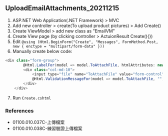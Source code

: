 ## UploadEmailAttachments_20211215
1. ASP.NET Web Application(.NET Framework) > MVC
2. Add new controller > create(To upload product pictures) > Add Create()
3. Create ViewModel > add new class as "EmailVM"
4. Create View page (by clicking controller > ActuionResult Create(){})
5. Edit `@using (Html.BeginForm("Create", "Messages", FormMethod.Post, new { enctype = "multipart/form-data" }))`
6. Manually create below code: 
```C# =    
<div class="form-group">
        @Html.LabelFor(model => model.ToAttachFile, htmlAttributes: new { @class = "control-label col-md-2" })
        <div class="col-md-10">
            <input type="file" name="ToAttachFile" value="form-control" />
            @Html.ValidationMessageFor(model => model.ToAttachFile, "", new { @class = "text-danger" })
        </div>
    </div>
```
7. Run `Create.cshtml`

### References
<ul>
<li>01100.010.037C-上傳檔案</li>
<li>01100.010.038C-練習驗證上傳檔案</li>
</ul>
